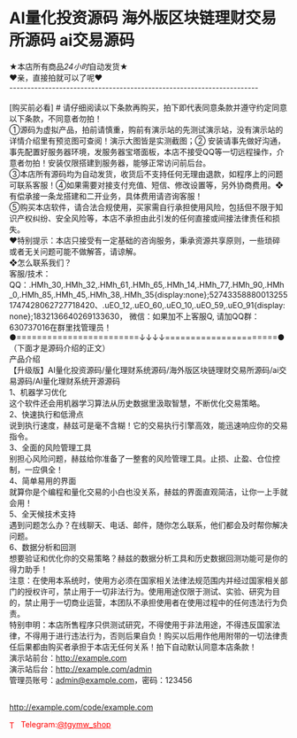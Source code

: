 # AI量化投资源码 海外版区块链理财交易所源码 ai交易源码

★本店所有商品*24小时*自动发货★<br>❤亲，直接拍就可以了呢❤<br>----------------------------------------------------------------------<br><br>[购买前必看] # 请仔细阅读以下条款再购买，拍下即代表同意条款并遵守约定同意以下条款，不同意者勿拍！<br>①源码为虚拟产品，拍前请慎重，购前有演示站的先测试演示站，没有演示站的详情介绍里有预览图可查阅！演示大图皆是实测截图；② 安装请事先做好沟通，事先配置好服务器环境，发服务器宝塔面板，本店不接受QQ等一切远程操作，介意者勿拍！安装仅限搭建到服务器，能够正常访问前后台。<br>③本店所有源码均为自动发货，收货后不支持任何无理由退款，如程序上的问题可联系客服！④如果需要对接支付充值、短信、修改设置等，另外协商费用。❖有偿承接一条龙搭建和二开业务，具体费用请咨询客服！<br>⑤购买本店软件，请合法合规使用，买家需自行承担使用风险，包括但不限于知识产权纠纷、安全风险等，本店不承担由此引发的任何直接或间接法律责任和损失。<br>❤特别提示：本店只接受有一定基础的咨询服务，秉承资源共享原则，一些琐碎或者无关问题可能不做解答，请谅解。<br>❖怎么联系我们？   <br>客服/技术： QQ：.HMh_30,.HMh_32,.HMh_61,.HMh_65,.HMh_14,.HMh_77,.HMh_90,.HMh_0,.HMh_85,.HMh_45,.HMh_38,.HMh_35{display:none};527433588800132551747428062727718420、.uEO_12,.uEO_60,.uEO_10,.uEO_59,.uEO_91{display:none};1832136640269133630， 微信：如果加不上客服Q, 请加QQ群：630737016在群里找管理员！<br>●========================↓↓↓↓======================●<br>（下面才是源码介绍的正文）<br>产品介绍<br>【升级版】AI量化投资源码/量化理财系统源码/海外版区块链理财交易所源码/ai交易源码/AI量化理财系统开源源码<br>1、机器学习优化<br>这个软件还会用机器学习算法从历史数据里汲取智慧，不断优化交易策略。<br>2、快速执行和低滑点<br>说到执行速度，赫兹可是毫不含糊！它的交易执行引擎高效，能迅速响应你的交易指令。<br>3、全面的风险管理工具<br>别担心风险问题，赫兹给你准备了一整套的风险管理工具。止损、止盈、仓位控制，一应俱全！<br>4、简单易用的界面<br>就算你是个编程和量化交易的小白也没关系，赫兹的界面直观简洁，让你一上手就会用！<br>5、全天候技术支持<br>遇到问题怎么办？在线聊天、电话、邮件，随你怎么联系，他们都会及时帮你解决问题。<br>6、数据分析和回测<br>想要验证和优化你的交易策略？赫兹的数据分析工具和历史数据回测功能可是你的得力助手！<br>注意：在使用本系统时，使用方必须在国家相关法律法规范围内并经过国家相关部门的授权许可，禁止用于一切非法行为。使用用途仅限于测试、实验、研究为目的，禁止用于一切商业运营，本团队不承担使用者在使用过程中的任何违法行为负责。<br>特别申明：本店所售程序只供测试研究，不得使用于非法用途，不得违反国家法律，不得用于进行违法行为，否则后果自负！购买以后用作他用附带的一切法律责任后果都由购买者承担于本店无任何关系！拍下自动默认同意本店条款！<br>演示站前台：http://example.com<br>演示站后台：http://example.com/admin<br>管理员账号：admin@example.com，密码：123456<br><br>

http://example.com/code/example.com







<p style="color: red;"><img src="https://cdn-icons-png.flaticon.com/512/2111/2111646.png" alt="Telegram Icon" style="width: 16px; vertical-align: middle; margin-right: 5px;">Telegram:<a href="https://t.me/tgymw_shop" style="color: red;">@tgymw_shop</a></p>
